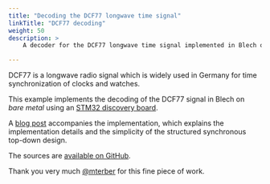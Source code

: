 ```yaml
---
title: "Decoding the DCF77 longwave time signal"
linkTitle: "DCF77 decoding"
weight: 50
description: >
    A decoder for the DCF77 longwave time signal implemented in Blech on bare metal.

---
```


DCF77 is a longwave radio signal which is widely used in Germany for time synchronization of clocks and watches.

This example implements the decoding of the DCF77 signal in Blech on *bare metal* using an [STM32 discovery board](https://www.st.com/en/evaluation-tools/stm32f4discovery.html).

A [blog post](/blog/2020/06/15/decoding-the-dcf77-signal-with-blech/) accompanies the implementation, which explains the implementation details and the simplicity of the structured synchronous top-down design.

The sources are [available on GitHub](https://github.com/mterber/blech-dcf77). 

Thank you very much [@mterber](https://github.com/mterber) for this fine piece of work.

